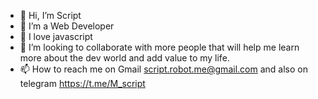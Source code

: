 - 👋 Hi, I’m Script
- 👀 I’m a Web Developer
- 🌱 I love javascript
- 💞️ I’m looking to collaborate with more people that will help me learn more about the dev world and add value to my life.
- 📫 How to reach me on Gmail script.robot.me@gmail.com and also on telegram https://t.me/M_script

<!---
Y5563/Y5563 is a ✨ special ✨ repository because its `README.md` (this file) appears on your GitHub profile.
You can click the Preview link to take a look at your changes.
--->
